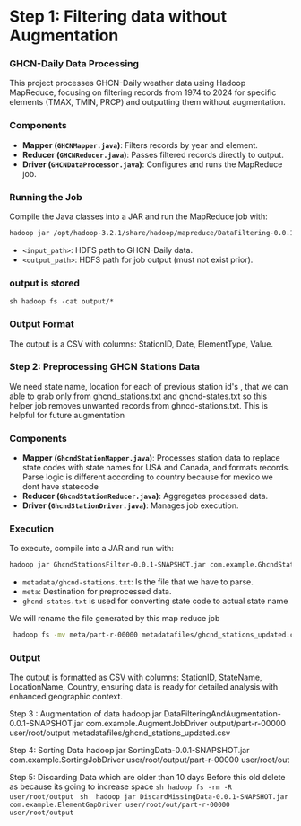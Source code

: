 # Step 1: Filtering data without Augmentation
### GHCN-Daily Data Processing

This project processes GHCN-Daily weather data using Hadoop MapReduce, focusing on filtering records from 1974 to 2024 for specific elements (TMAX, TMIN, PRCP) and outputting them without augmentation.

### Components

- **Mapper (`GHCNMapper.java`)**: Filters records by year and element.
- **Reducer (`GHCNReducer.java`)**: Passes filtered records directly to output.
- **Driver (`GHCNDataProcessor.java`)**: Configures and runs the MapReduce job.

### Running the Job

Compile the Java classes into a JAR and run the MapReduce job with:

```sh
hadoop jar /opt/hadoop-3.2.1/share/hadoop/mapreduce/DataFiltering-0.0.1-SNAPSHOT.jar com.example.GHCNDataProcessor user/root/input/weather output/
```

- `<input_path>`: HDFS path to GHCN-Daily data.
- `<output_path>`: HDFS path for job output (must not exist prior).

### output is stored
  ```sh hadoop fs -cat output/*```
### Output Format

The output is a CSV with columns: StationID, Date, ElementType, Value.


### Step 2: Preprocessing GHCN Stations Data 

We need state name, location for each of previous station id's , that we can able to grab only from ghcnd_stations.txt and ghcnd-states.txt so this helper job removes unwanted records from ghncd-stations.txt. This is helpful for future augmentation

### Components

- **Mapper (`GhcndStationMapper.java`)**: Processes station data to replace state codes with state names for USA and Canada, and formats records. Parse logic is different according to country because for mexico we dont have statecode
- **Reducer (`GhcndStationReducer.java`)**: Aggregates processed data.
- **Driver (`GhcndStationDriver.java`)**: Manages job execution.

### Execution

To execute, compile into a JAR and run with:

```sh
hadoop jar GhcndStationsFilter-0.0.1-SNAPSHOT.jar com.example.GhcndStationDriver metadatafiles/ghcnd-stations.txt meta metadatafiles/ghcnd-states.txt
```

- `metadata/ghcnd-stations.txt`: Is the file that we have to parse.
- `meta`: Destination for preprocessed data.
- `ghcnd-states.txt` is used for converting state code to actual state name

We will rename the file generated by this map reduce job
```sh
 hadoop fs -mv meta/part-r-00000 metadatafiles/ghcnd_stations_updated.csv
```

### Output

The output is formatted as CSV with columns: StationID, StateName, LocationName, Country, ensuring data is ready for detailed analysis with enhanced geographic context.


Step 3 : Augmentation of data
hadoop jar DataFilteringAndAugmentation-0.0.1-SNAPSHOT.jar com.example.AugmentJobDriver output/part-r-00000 user/root/output metadatafiles/ghcnd_stations_updated.csv

Step 4: Sorting Data
hadoop jar SortingData-0.0.1-SNAPSHOT.jar com.example.SortingJobDriver user/root/output/part-r-00000 user/root/out

Step 5: Discarding Data which are older than 10 days
  Before this old delete as because its going to increase space 
  ```sh hadoop fs -rm -R user/root/output ```
```sh  hadoop jar DiscardMissingData-0.0.1-SNAPSHOT.jar com.example.ElementGapDriver user/root/out/part-r-00000 user/root/output ```




